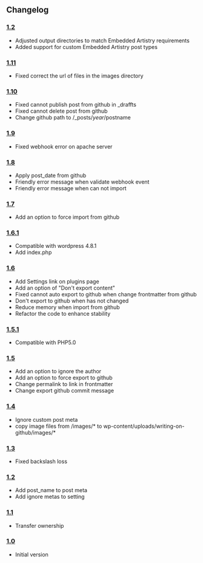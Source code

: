 ## Changelog ##

### [1.2][1.2] ###

* Adjusted output directories to match Embedded Artistry requirements
* Added support for custom Embedded Artistry post types

### [1.11][1.11] ###

* Fixed correct the url of files in the images directory

### [1.10][1.10] ###

* Fixed cannot publish post from github in _draffts
* Fixed cannot delete post from github
* Change github path to /_posts/$year/$postname

### [1.9][1.9] ###

* Fixed webhook error on apache server

### [1.8][1.8] ###

* Apply post_date from github
* Friendly error message when validate webhook event
* Friendly error message when can not import

### [1.7][1.7] ###

* Add an option to force import from github

### [1.6.1][1.6.1] ###

* Compatible with wordpress 4.8.1
* Add index.php

### [1.6][1.6] ###

* Add Settings link on plugins page
* Add an option of "Don't export content"
* Fixed cannot auto export to github when change frontmatter from github
* Don't export to github when has not changed
* Reduce memory when import from github
* Refactor the code to enhance stability

### [1.5.1][1.5.1] ###

* Compatible with PHP5.0

### [1.5][1.5] ###

* Add an option to ignore the author
* Add an option to force export to github
* Change permalink to link in frontmatter
* Change export github commit message

### [1.4][1.4] ###

* Ignore custom post meta
* copy image files from /images/* to wp-content/uploads/writing-on-github/images/*

### [1.3][1.3] ###

* Fixed backslash loss

### [1.2][1.2] ###

* Add post_name to post meta
* Add ignore metas to setting

### [1.1][1.1] ###

* Transfer ownership

### [1.0][1.0] ###

* Initial version



  [1.0]: https://github.com/litefeel/writing-on-github/releases/tag/1.0
  [1.1]: https://github.com/litefeel/writing-on-github/releases/tag/1.1
  [1.2]: https://github.com/litefeel/writing-on-github/releases/tag/1.2
  [1.3]: https://github.com/litefeel/writing-on-github/releases/tag/1.3
  [1.4]: https://github.com/litefeel/writing-on-github/releases/tag/1.4
  [1.5]: https://github.com/litefeel/writing-on-github/releases/tag/1.5
  [1.5.1]: https://github.com/litefeel/writing-on-github/releases/tag/1.5.1
  [1.6]: https://github.com/litefeel/writing-on-github/releases/tag/1.6
  [1.6.1]: https://github.com/litefeel/writing-on-github/releases/tag/1.6.1
  [1.7]: https://github.com/litefeel/writing-on-github/releases/tag/1.7
  [1.8]: https://github.com/litefeel/writing-on-github/releases/tag/1.8
  [1.9]: https://github.com/litefeel/writing-on-github/releases/tag/1.9
  [1.10]: https://github.com/litefeel/writing-on-github/releases/tag/1.10
  [1.11]: https://github.com/litefeel/writing-on-github/releases/tag/1.11
